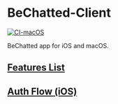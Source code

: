 # BeChatted-Client 
[![CI-macOS](https://github.com/VMironiuk/BeChatted-Client/actions/workflows/CI_macOS.yml/badge.svg)](https://github.com/VMironiuk/BeChatted-Client/actions/workflows/CI_macOS.yml)

BeChatted app for iOS and macOS.

## [Features List](Spec/features-list.md)
## [Auth Flow (iOS)](Spec/flows/auth-flow-ios.md)